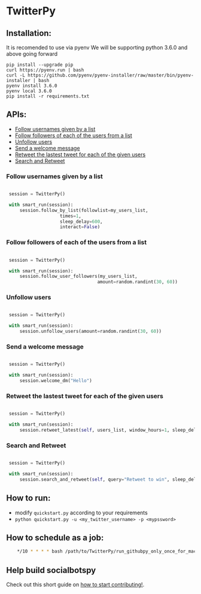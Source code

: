 # TwitterPy


## Installation:
It is recomended to use via pyenv We will be supporting python 3.6.0 and above going forward

```
pip install --upgrade pip
curl https://pyenv.run | bash
curl -L https://github.com/pyenv/pyenv-installer/raw/master/bin/pyenv-installer | bash
pyenv install 3.6.0
pyenv local 3.6.0
pip install -r requirements.txt
```

##  APIs:
  - [Follow usernames given by a list](#Follow-usernames-given-by-a-list)
  - [Follow followers of each of the users from a list](#Follow-followers-of-each-of-the-users-from-a-list)
  - [Unfollow users](#Unfollow-users)
  - [Send a welcome message](#Send-a-welcome-message)
  - [Retweet the lastest tweet for each of the given users](#Retweet-the-lastest-tweet-for-each-of-the-given-users)
  - [Search and Retweet](#Search-and-Retweet)

### Follow usernames given by a list
 
```python

 session = TwitterPy()

 with smart_run(session):
     session.follow_by_list(followlist=my_users_list, 
                    times=1, 
                    sleep_delay=600, 
                    interact=False)
 ```

### Follow followers of each of the users from a list

```python

 session = TwitterPy()

 with smart_run(session):
     session.follow_user_followers(my_users_list,
                                  amount=random.randint(30, 60))
 ```
 
### Unfollow users

```python

 session = TwitterPy()

 with smart_run(session):
     session.unfollow_users(amount=random.randint(30, 60))
 ```
 
### Send a welcome message

```python

 session = TwitterPy()

 with smart_run(session):
     session.welcome_dm("Hello")
 ```


### Retweet the lastest tweet for each of the given users

```python

 session = TwitterPy()

 with smart_run(session):
     session.retweet_latest(self, users_list, window_hours=1, sleep_delay=2)
 ```


### Search and Retweet

```python

 session = TwitterPy()

 with smart_run(session):
     session.search_and_retweet(self, query="Retweet to win", sleep_delay=2)
 ```
 
## How to run:

 -  modify `quickstart.py` according to your requirements
 -  `python quickstart.py -u <my_twitter_username> -p <mypssword>`


## How to schedule as a job:

```bash
    */10 * * * * bash /path/to/TwitterPy/run_githubpy_only_once_for_mac.sh /path/to/TwitterPy/quickstart.py $USERNAME $PASSWORD
```

## Help build socialbotspy
Check out this short guide on [how to start contributing!](https://github.com/InstaPy/instapy-docs/blob/master/CONTRIBUTORS.md).

